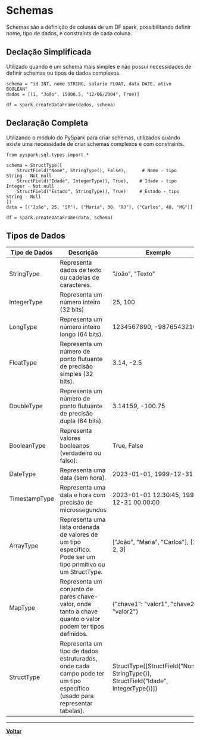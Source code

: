 # Schemas
Schemas são a definição de colunas de um DF spark, possibilitando definir nome, tipo de dados, e constraints de cada coluna.
## Declação Simplificada
Utilizado quando é um schema mais simples e não possui necessidades de definir schemas ou tipos de dados complexos.
````
schema = "id INT, nome STRING, salario FLOAT, data DATE, ativo BOOLEAN"
dados = [(1, "João", 15000.5, "12/06/2004", True)]

df = spark.createDataFrame(dados, schema)
````

## Declaração Completa
Utilizando o módulo do PySpark para criar schemas, utilizados quando existe uma necessidade de criar schemas complexos e com constraints.
````
from pyspark.sql.types import *

schema = StructType([
    StructField("Nome", StringType(), False),      # Nome - tipo String - Not null
    StructField("Idade", IntegerType(), True),    # Idade - tipo Integer - Not null
    StructField("Estado", StringType(), True)     # Estado - tipo String - Null
])
data = [("João", 25, "SP"), ("Maria", 30, "RJ"), ("Carlos", 40, "MG")]

df = spark.createDataFrame(data, schema)
````

## Tipos de Dados
| Tipo de Dados | Descrição | Exemplo |
|----------|-------|-------------|
| StringType | 	Representa dados de texto ou cadeias de caracteres. | "João", "Texto" |
| IntegerType | Representa um número inteiro (32 bits) | 	25, 100 |
| LongType | Representa um número inteiro longo (64 bits). | 1234567890, -9876543210 |
| FloatType | 	Representa um número de ponto flutuante de precisão simples (32 bits). | 3.14, -2.5 |
| DoubleType | Representa um número de ponto flutuante de precisão dupla (64 bits). | 3.14159, -100.75 |
| BooleanType | Representa valores booleanos (verdadeiro ou falso). | True, False |
| DateType | Representa uma data (sem hora). | 2023-01-01, 1999-12-31 |
| TimestampType | Representa uma data e hora com precisão de microssegundos | 2023-01-01 12:30:45, 1999-12-31 00:00:00 |
| ArrayType | Representa uma lista ordenada de valores de um tipo específico. Pode ser um tipo primitivo ou um StructType. | ["João", "Maria", "Carlos"], [1, 2, 3] |
| MapType | Representa um conjunto de pares chave-valor, onde tanto a chave quanto o valor podem ter tipos definidos. | {"chave1": "valor1", "chave2": "valor2"} |
| StructType | 	Representa um tipo de dados estruturados, onde cada campo pode ter um tipo específico (usado para representar tabelas). | StructType([StructField("Nome", StringType()), StructField("Idade", IntegerType())]) |
---
**[Voltar](./pyspark.md)**